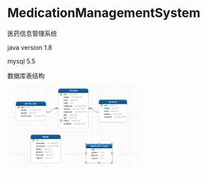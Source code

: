 # MedicationManagementSystem
医药信息管理系统

java version 1.8

mysql 5.5

数据库表结构

<img src="https://github.com/YzsCmy/MedicationManagementSystem/blob/master/src/images/121330615.jpg" width="300px"/>
